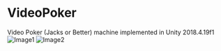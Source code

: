 # VideoPoker
Video Poker (Jacks or Better) machine implemented in Unity 2018.4.19f1
![Image1](https://i.imgur.com/elGZm1V.png)
![Image2](https://i.imgur.com/HbpCkAW.png)

